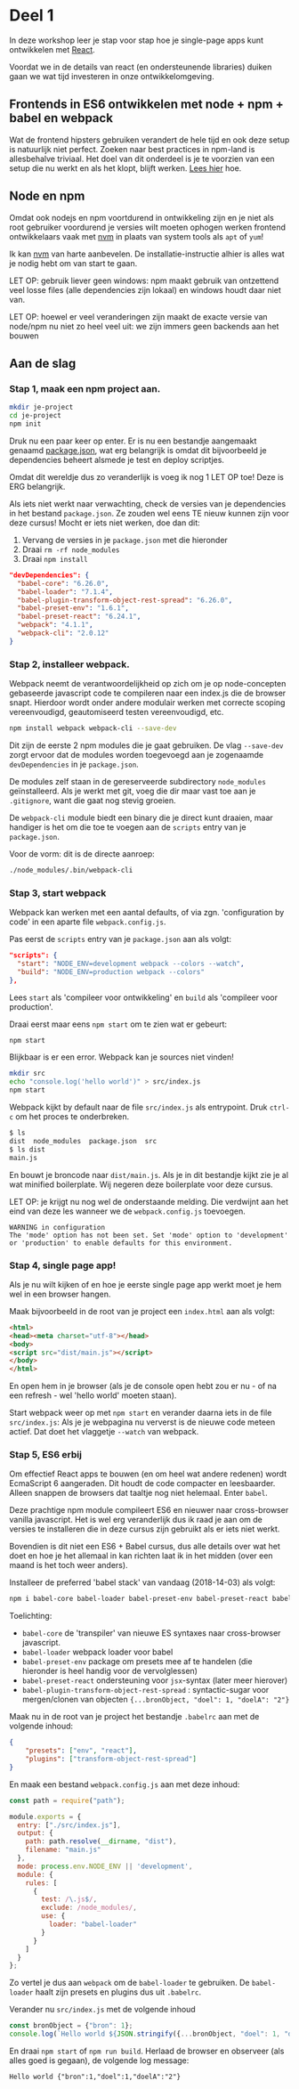 # Deel 1

In deze workshop leer je stap voor stap hoe je single-page apps kunt ontwikkelen met [React](https://reactjs.org/).

Voordat we in de details van react (en ondersteunende libraries) duiken gaan we wat tijd investeren in onze ontwikkelomgeving.

## Frontends in ES6 ontwikkelen met node + npm + babel en webpack

Wat de frontend hipsters gebruiken verandert de hele tijd en ook deze setup is natuurlijk niet perfect. Zoeken naar best practices in npm-land is allesbehalve triviaal. Het doel van dit onderdeel is je te voorzien van een setup die nu werkt en als het klopt, blijft werken. [Lees hier](https://docs.npmjs.com/files/package-locks) hoe.

## Node en npm

Omdat ook nodejs en npm voortdurend in ontwikkeling zijn en je niet als root gebruiker voordurend je versies wilt moeten ophogen werken frontend ontwikkelaars vaak met [nvm](https://github.com/creationix/nvm) in plaats van system tools als ```apt``` of ```yum```!

Ik kan [nvm](https://github.com/creationix/nvm) van harte aanbevelen. De installatie-instructie alhier is alles wat je nodig hebt om van start te gaan.

LET OP: gebruik liever geen windows: npm maakt gebruik van ontzettend veel losse files (alle dependencies zijn lokaal) en windows houdt daar niet van.

LET OP: hoewel er veel veranderingen zijn maakt de exacte versie van node/npm nu niet zo heel veel uit: we zijn immers geen backends aan het bouwen

## Aan de slag

### Stap 1, maak een npm project aan.

```sh
mkdir je-project
cd je-project
npm init
```
Druk nu een paar keer op enter. Er is nu een bestandje aangemaakt genaamd [package.json](https://docs.npmjs.com/files/package.json), wat erg belangrijk is omdat dit bijvoorbeeld je dependencies beheert alsmede je test en deploy scriptjes.

Omdat dit wereldje dus zo veranderlijk is voeg ik nog 1 LET OP toe! Deze is ERG belangrijk.

Als iets niet werkt naar verwachting, check de versies van je dependencies in het bestand ```package.json```. Ze zouden wel eens TE nieuw kunnen zijn voor deze cursus! Mocht er iets niet werken, doe dan dit:

1. Vervang de versies in je ```package.json``` met die hieronder
2. Draai ```rm -rf node_modules```
3. Draai ```npm install```

```json
"devDependencies": {
  "babel-core": "6.26.0",
  "babel-loader": "7.1.4",
  "babel-plugin-transform-object-rest-spread": "6.26.0",
  "babel-preset-env": "1.6.1",
  "babel-preset-react": "6.24.1",
  "webpack": "4.1.1",
  "webpack-cli": "2.0.12"
}
```

### Stap 2, installeer webpack.

Webpack neemt de verantwoordelijkheid op zich om je op node-concepten gebaseerde javascript code te compileren naar een index.js die de browser snapt. Hierdoor wordt onder andere modulair werken met correcte scoping vereenvoudigd, geautomiseerd testen vereenvoudigd, etc.

```sh
npm install webpack webpack-cli --save-dev
```

Dit zijn de eerste 2 npm modules die je gaat gebruiken. De vlag ```--save-dev``` zorgt ervoor dat de modules worden toegevoegd aan je zogenaamde ```devDependencies``` in je ```package.json```.

De modules zelf staan in de gereserveerde subdirectory ```node_modules``` geïnstalleerd. Als je werkt met git, voeg die dir maar vast toe aan je ```.gitignore```, want die gaat nog stevig groeien.

De ```webpack-cli``` module biedt een binary die je direct kunt draaien, maar handiger is het om die toe te voegen aan de ```scripts``` entry van je ```package.json```.

Voor de vorm: dit is de directe aanroep:
```sh
./node_modules/.bin/webpack-cli
```

### Stap 3, start webpack

Webpack kan werken met een aantal defaults, of via zgn. 'configuration by code' in een aparte file ```webpack.config.js```.

Pas eerst de ```scripts``` entry van je ```package.json``` aan als volgt:

```json
"scripts": {
  "start": "NODE_ENV=development webpack --colors --watch",
  "build": "NODE_ENV=production webpack --colors"
},
```

Lees ```start``` als 'compileer voor ontwikkeling' en ```build``` als 'compileer voor production'.

Draai eerst maar eens ```npm start``` om te zien wat er gebeurt:

```sh
npm start
```

Blijkbaar is er een error. Webpack kan je sources niet vinden!

```sh
mkdir src
echo "console.log('hello world')" > src/index.js
npm start
```
Webpack kijkt by default naar de file ```src/index.js``` als entrypoint. Druk ```ctrl-c``` om het proces te onderbreken.

```sh
$ ls
dist  node_modules  package.json  src
$ ls dist
main.js
```

En bouwt je broncode naar ```dist/main.js```. Als je in dit bestandje kijkt zie je al wat minified boilerplate. Wij negeren deze boilerplate voor deze cursus.


LET OP: je krijgt nu nog wel de onderstaande melding. Die verdwijnt aan het eind van deze les wanneer we de ```webpack.config.js``` toevoegen.
```
WARNING in configuration
The 'mode' option has not been set. Set 'mode' option to 'development' or 'production' to enable defaults for this environment.
```

### Stap 4, single page app!

Als je nu wilt kijken of en hoe je eerste single page app werkt moet je hem wel in een browser hangen.

Maak bijvoorbeeld in de root van je project een ```index.html``` aan als volgt:

```html
<html>
<head><meta charset="utf-8"></head>
<body>
<script src="dist/main.js"></script>
</body>
</html>
```

En open hem in je browser (als je de console open hebt zou er nu - of na een refresh - wel 'hello world' moeten staan).

Start webpack weer op met ```npm start``` en verander daarna iets in de file ```src/index.js```:
Als je je webpagina nu ververst is de nieuwe code meteen actief. Dat doet het vlaggetje ```--watch``` van webpack.

### Stap 5, ES6 erbij

Om effectief React apps te bouwen (en om heel wat andere redenen) wordt EcmaScript 6 aangeraden. Dit houdt de code compacter en leesbaarder. Alleen snappen de browsers dat taaltje nog niet helemaal. Enter ```babel```.

Deze prachtige npm module compileert ES6 en nieuwer naar cross-browser vanilla javascript. Het is wel erg veranderlijk dus ik raad je aan om de versies te installeren die in deze cursus zijn gebruikt als er iets niet werkt.

Bovendien is dit niet een ES6 + Babel cursus, dus alle details over wat het doet en hoe je het allemaal in kan richten laat ik in het midden (over een maand is het toch weer anders).

Installeer de preferred 'babel stack' van vandaag (2018-14-03) als volgt:
```sh
npm i babel-core babel-loader babel-preset-env babel-preset-react babel-plugin-transform-object-rest-spread --save-dev
```

Toelichting:

- ```babel-core``` de 'transpiler' van nieuwe ES syntaxes naar cross-browser javascript.
- ```babel-loader``` webpack loader voor babel
- ```babel-preset-env``` package om presets mee af te handelen (die hieronder is heel handig voor de vervolglessen)
- ```babel-preset-react``` ondersteuning voor ```jsx```-syntax (later meer hierover)
- ```babel-plugin-transform-object-rest-spread``` : syntactic-sugar voor mergen/clonen van objecten ```{...bronObject, "doel": 1, "doelA": "2"}```

Maak nu in de root van je project het bestandje ```.babelrc``` aan met de volgende inhoud:
```json
{
	"presets": ["env", "react"],
	"plugins": ["transform-object-rest-spread"]
}
```

En maak een bestand ```webpack.config.js``` aan met deze inhoud:
```javascript
const path = require("path");

module.exports = {
  entry: ["./src/index.js"],
  output: {
    path: path.resolve(__dirname, "dist"),
    filename: "main.js"
  },
  mode: process.env.NODE_ENV || 'development',
  module: {
    rules: [
      {
        test: /\.js$/,
        exclude: /node_modules/,
        use: {
          loader: "babel-loader"
        }
      }
    ]
  }
};
```

Zo vertel je dus aan ```webpack``` om de ```babel-loader``` te gebruiken.
De ```babel-loader``` haalt zijn presets en plugins  dus uit ```.babelrc```.

Verander nu ```src/index.js``` met de volgende inhoud
```javascript
const bronObject = {"bron": 1};
console.log(`Hello world ${JSON.stringify({...bronObject, "doel": 1, "doelA": "2"})}`);
```
En draai ```npm start``` of ```npm run build```. Herlaad de browser en observeer (als alles goed is gegaan), de volgende log message:
```
Hello world {"bron":1,"doel":1,"doelA":"2"}
```
